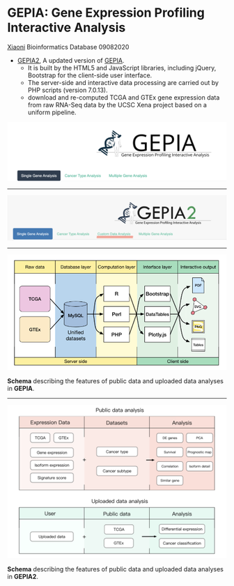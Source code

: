 # GEPIA: Gene Expression Profiling Interactive Analysis

[Xiaoni](xiaoni0601@gmail.com) Bioinformatics Database 09082020

- [GEPIA2](http://gepia2.cancer-pku.cn/#index), A updated version of [GEPIA](http://gepia.cancer-pku.cn/index.html).
  - It is built by the HTML5 and JavaScript libraries, including jQuery, Bootstrap for the client-side user interface.
  - The server-side and interactive data processing are carried out by PHP scripts (version 7.0.13).
  - download and re-computed TCGA and GTEx gene expression data from raw RNA-Seq data by the UCSC Xena project based on a uniform pipeline.

![TissGDB logo](./GEPIA_logo.png)

***

![TissGDB logo](./GEPIA2_logo.png)

***

![TissGDB Schema](./GEPIA_Schema.png)

**Schema** describing the features of public data and uploaded data analyses in **GEPIA**.
***

![TissGDB Schema](./GEPIA2_Schema.png)

**Schema** describing the features of public data and uploaded data analyses in **GEPIA2**.
